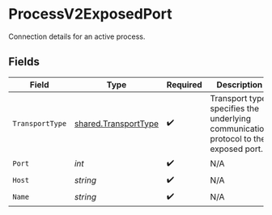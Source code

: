 # ProcessV2ExposedPort

Connection details for an active process.


## Fields

| Field                                                                               | Type                                                                                | Required                                                                            | Description                                                                         |
| ----------------------------------------------------------------------------------- | ----------------------------------------------------------------------------------- | ----------------------------------------------------------------------------------- | ----------------------------------------------------------------------------------- |
| `TransportType`                                                                     | [shared.TransportType](../../models/shared/transporttype.md)                        | :heavy_check_mark:                                                                  | Transport type specifies the underlying communication protocol to the exposed port. |
| `Port`                                                                              | *int*                                                                               | :heavy_check_mark:                                                                  | N/A                                                                                 |
| `Host`                                                                              | *string*                                                                            | :heavy_check_mark:                                                                  | N/A                                                                                 |
| `Name`                                                                              | *string*                                                                            | :heavy_check_mark:                                                                  | N/A                                                                                 |